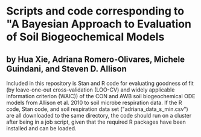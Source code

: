 # Scripts and code corresponding to "A Bayesian Approach to Evaluation of Soil Biogeochemical Models
## by Hua Xie, Adriana Romero-Olivares, Michele Guindani, and Steven D. Allison

Included in this repository is Stan and R code for evaluating goodness of fit (by leave-one-out cross-validation (LOO-CV) and widely applicable information criterion (WAIC)) of the CON and AWB soil biogeochemical ODE models from Allison et al. 2010 to soil microbe respiration data. If the R code, Stan code, and soil respiration data set ("adriana_data_s_min.csv") are all downloaded to the same directory, the code should run on a cluster after being in a job script, given that the required R packages have been installed and can be loaded.
